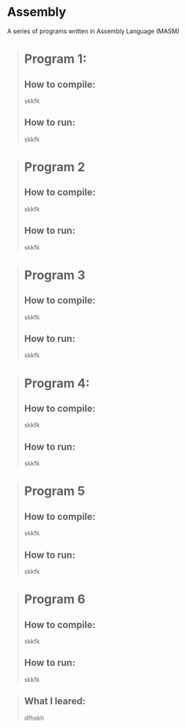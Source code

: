 # Assembly
A series of programs written in Assembly Language (MASM)

> # Program 1:
> ## How to compile:
> skkfk
> ## How to run:
> skkfk


> # Program 2
> ## How to compile:
> skkfk
> ## How to run:
> skkfk

> # Program 3
> ## How to compile:
> skkfk
> ## How to run:
> skkfk

> # Program 4:
> ## How to compile:
> skkfk
> ## How to run:
> skkfk

> # Program 5
> ## How to compile:
> skkfk
> ## How to run:
> skkfk

> # Program 6
> ## How to compile:
> skkfk
> ## How to run:
> skkfk

> ## What I leared:
> dfhskh
